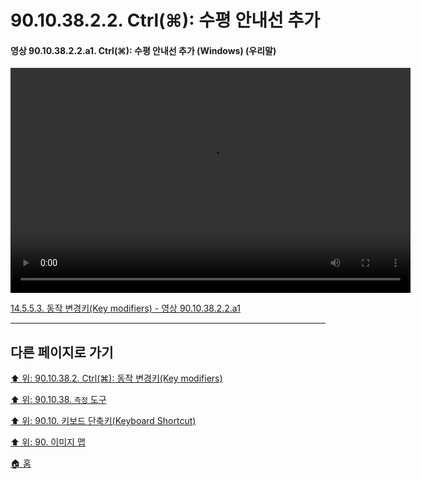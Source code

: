 # 90.10.38.2.2. Ctrl(⌘): 수평 안내선 추가

<a id="90-10-38-02-02-a1"></a>

#### 영상 90.10.38.2.2.a1. Ctrl(⌘): 수평 안내선 추가 (Windows) (우리말)
<video controls="controls" width="640" height="360" src="https://github.com/wonder13662/gimp/assets/15767104/3e741673-82fd-4448-a171-2ff3d8aefafd"></video>

[14.5.5.3. 동작 변경키(Key modifiers) - 영상 90.10.38.2.2.a1](./14-05-05-03-key_modifiers.md#90-10-38-02-02-a1)

***

## 다른 페이지로 가기

[⬆️ 위: 90.10.38.2. Ctrl(⌘): 동작 변경키(Key modifiers)](./90-10-38-02-00-key_modifier-ctrl.md)

[⬆️ 위: 90.10.38. `측정` 도구](./90-10-38-00-measure.md)

[⬆️ 위: 90.10. 키보드 단축키(Keyboard Shortcut)](./90-10-00-keyboard_shortcut.md)

[⬆️ 위: 90. 이미지 맵](./90-00-image-map.md)

[🏠 홈](./00-home.md)